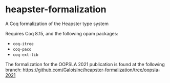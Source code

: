 # heapster-formalization
A Coq formalization of the Heapster type system

Requires Coq 8.15, and the following opam packages:
- `coq-itree`
- `coq-paco`
- `coq-ext-lib`

The formalization for the OOPSLA 2021 publication is found at the following branch: https://github.com/GaloisInc/heapster-formalization/tree/oopsla-2021
